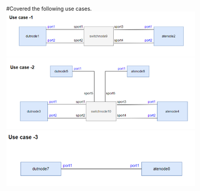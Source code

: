 #Covered the following use cases.
![alt text](image.png)
![alt text](image-1.png)
![alt text](image-2.png)